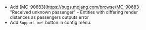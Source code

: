 - Add [MC-90683](https://bugs.mojang.com/browse/MC-90683- "Received unknown passenger" - Entities with differing render distances as passengers outputs error
- Add `Support me!` button in config menu.
